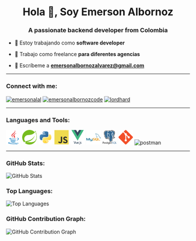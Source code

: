 <h1 align="center">Hola 👋, Soy Emerson Albornoz</h1>
<h3 align="center">A passionate backend developer from Colombia</h3>

- 🔫 Estoy trabajando como **software developer**

- 👯 Trabajo como freelance **para diferentes agencias**

- 📧 Escríbeme a **emersonalbornozalvarez@gmail.com**

---

<h3 align="left">Connect with me:</h3>
<p align="left">
<a href="https://twitter.com/emersonalal" target="blank"><img align="center" src="https://raw.githubusercontent.com/rahuldkjain/github-profile-readme-generator/master/src/images/icons/Social/twitter.svg" alt="emersonalal" height="30" width="40" /></a>
<a href="https://linkedin.com/in/emersonalbornozcode" target="blank"><img align="center" src="https://raw.githubusercontent.com/rahuldkjain/github-profile-readme-generator/master/src/images/icons/Social/linked-in-alt.svg" alt="emersonalbornozcode" height="30" width="40" /></a>
<a href="https://www.leetcode.com/lordhard" target="blank"><img align="center" src="https://raw.githubusercontent.com/rahuldkjain/github-profile-readme-generator/master/src/images/icons/Social/leet-code.svg" alt="lordhard" height="30" width="40" /></a>
</p>

---

<h3 align="left">Languages and Tools:</h3>
<p align="left">
    <img src="https://raw.githubusercontent.com/devicons/devicon/master/icons/java/java-original.svg" alt="java" width="40" height="40"/>
    <img src="https://raw.githubusercontent.com/devicons/devicon/master/icons/spring/spring-original.svg" alt="spring" width="40" height="40"/>
    <img src="https://raw.githubusercontent.com/devicons/devicon/master/icons/python/python-original.svg" alt="python" width="40" height="40"/>
    <img src="https://raw.githubusercontent.com/devicons/devicon/master/icons/javascript/javascript-original.svg" alt="javascript" width="40" height="40"/>
    <img src="https://raw.githubusercontent.com/devicons/devicon/master/icons/vuejs/vuejs-original-wordmark.svg" alt="vuejs" width="40" height="40"/>
    <img src="https://raw.githubusercontent.com/devicons/devicon/master/icons/mysql/mysql-original-wordmark.svg" alt="mysql" width="40" height="40"/>
    <img src="https://raw.githubusercontent.com/devicons/devicon/master/icons/postgresql/postgresql-original-wordmark.svg" alt="postgresql" width="40" height="40"/>
    <img src="https://raw.githubusercontent.com/devicons/devicon/master/icons/git/git-original.svg" alt="git" width="40" height="40"/>
    <img src="https://www.vectorlogo.zone/logos/getpostman/getpostman-icon.svg" alt="postman" width="40" height="40"/>
</p>

---

<h3 align="left">GitHub Stats:</h3>
<p align="left">
    <img src="https://github-readme-stats.vercel.app/api?username=EmersonCR719&show_icons=true&theme=dark" alt="GitHub Stats" width="50%"/>
</p>

<h3 align="left">Top Languages:</h3>
<p align="left">
    <img src="https://github-readme-stats.vercel.app/api/top-langs/?username=EmersonCR719&layout=compact&theme=dark" alt="Top Languages" width="50%"/>
</p>

<h3 align="left">GitHub Contribution Graph:</h3>
<p align="left">
    <img src="https://activity-graph.herokuapp.com/graph?username=EmersonCR719&theme=github-dark&hide_border=true" alt="GitHub Contribution Graph" width="100%"/>
</p>
